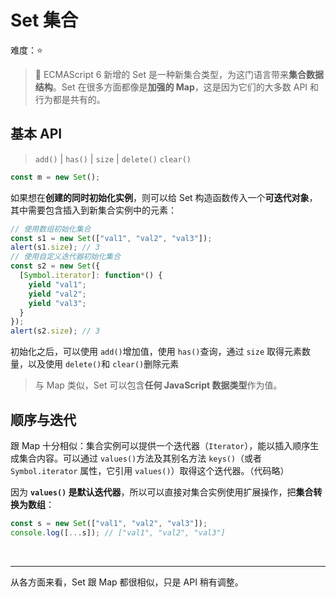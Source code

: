# Set 集合

难度：⭐️

> 💌 ECMAScript 6 新增的 Set 是一种新集合类型，为这门语言带来**集合数据结构**。Set 在很多方面都像是**加强的 Map**，这是因为它们的大多数 API 和行为都是共有的。

## 基本 API

> `add()` | `has()` | `size` | `delete()` `clear()`

```js
const m = new Set();
```

如果想在**创建的同时初始化实例**，则可以给 Set 构造函数传入一个**可迭代对象**，其中需要包含插入到新集合实例中的元素：

```js
// 使用数组初始化集合
const s1 = new Set(["val1", "val2", "val3"]);
alert(s1.size); // 3
// 使用自定义迭代器初始化集合
const s2 = new Set({
  [Symbol.iterator]: function*() {
    yield "val1";
    yield "val2";
    yield "val3";
  }
});
alert(s2.size); // 3
```

初始化之后，可以使用 `add()`增加值，使用 `has()`查询，通过 `size` 取得元素数量，以及使用 `delete()`和 `clear()`删除元素

> 与 Map 类似，Set 可以包含**任何 JavaScript 数据类型**作为值。

## 顺序与迭代

跟 Map 十分相似：集合实例可以提供一个迭代器（`Iterator`），能以插入顺序生成集合内容。可以通过 `values()`方法及其别名方法 `keys()`（或者 `Symbol.iterator` 属性，它引用 `values()`）取得这个迭代器。（代码略）

因为 **`values()` 是默认迭代器**，所以可以直接对集合实例使用扩展操作，把**集合转换为数组**：

```js
const s = new Set(["val1", "val2", "val3"]);
console.log([...s]); // ["val1", "val2", "val3"]
```

<br>

---

从各方面来看，Set 跟 Map 都很相似，只是 API 稍有调整。
